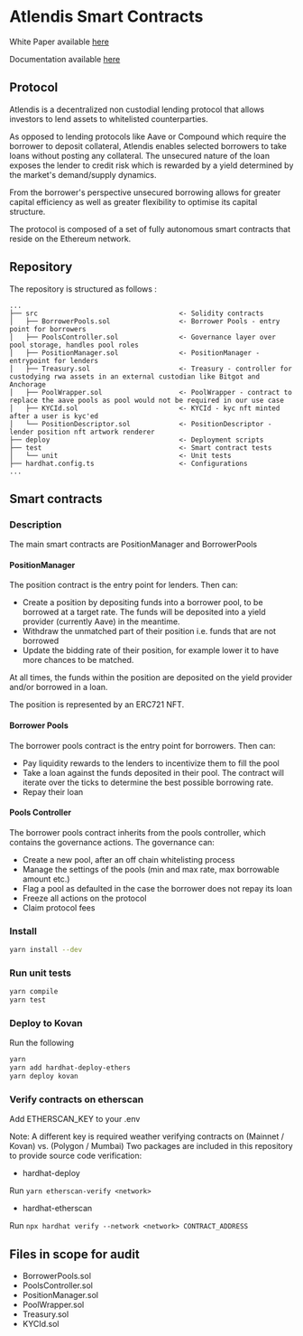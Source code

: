 # Atlendis Smart Contracts

White Paper available [here](https://github.com/Atlendis/whitepaper-v1/blob/main/Atlendis_WhitePaper_V1.pdf)

Documentation available [here](https://docs.atlendis.io/atlendis-v1/)

## Protocol

Atlendis is a decentralized non custodial lending protocol that allows investors to lend assets to whitelisted counterparties.

As opposed to lending protocols like Aave or Compound which require the borrower to deposit collateral, Atlendis enables selected borrowers to take loans without posting any collateral. The unsecured nature of the loan exposes the lender to credit risk which is rewarded by a yield determined by the market's demand/supply dynamics.

From the borrower's perspective unsecured borrowing allows for greater capital efficiency as well as greater flexibility to optimise its capital structure.

The protocol is composed of a set of fully autonomous smart contracts that reside on the Ethereum network.

## Repository

The repository is structured as follows :

```
...
├── src                                   <- Solidity contracts
│   ├── BorrowerPools.sol                 <- Borrower Pools - entry point for borrowers
│   ├── PoolsController.sol               <- Governance layer over pool storage, handles pool roles
│   ├── PositionManager.sol               <- PositionManager - entrypoint for lenders
│   ├── Treasury.sol                      <- Treasury - controller for custodying rwa assets in an external custodian like Bitgot and Anchorage
│   ├── PoolWrapper.sol                   <- PoolWrapper - contract to replace the aave pools as pool would not be required in our use case
│   ├── KYCId.sol                         <- KYCId - kyc nft minted after a user is kyc'ed
│   └── PositionDescriptor.sol            <- PositionDescriptor - lender position nft artwork renderer
├── deploy                                <- Deployment scripts
├── test                                  <- Smart contract tests
│   └── unit                              <- Unit tests
├── hardhat.config.ts                     <- Configurations
...
```

## Smart contracts

### Description

The main smart contracts are PositionManager and BorrowerPools

#### PositionManager

The position contract is the entry point for lenders. Then can:

- Create a position by depositing funds into a borrower pool, to be borrowed at a target rate. The funds will be deposited into a yield provider (currently Aave) in the meantime.
- Withdraw the unmatched part of their position i.e. funds that are not borrowed
- Update the bidding rate of their position, for example lower it to have more chances to be matched.

At all times, the funds within the position are deposited on the yield provider and/or borrowed in a loan.

The position is represented by an ERC721 NFT.

#### Borrower Pools

The borrower pools contract is the entry point for borrowers. Then can:

- Pay liquidity rewards to the lenders to incentivize them to fill the pool
- Take a loan against the funds deposited in their pool. The contract will iterate over the ticks to determine the best possible borrowing rate.
- Repay their loan

#### Pools Controller

The borrower pools contract inherits from the pools controller, which contains the governance actions. The governance can:

- Create a new pool, after an off chain whitelisting process
- Manage the settings of the pools (min and max rate, max borrowable amount etc.)
- Flag a pool as defaulted in the case the borrower does not repay its loan
- Freeze all actions on the protocol
- Claim protocol fees

### Install

```bash
yarn install --dev
```

### Run unit tests

```bash
yarn compile
yarn test
```

### Deploy to Kovan

Run the following

```bash
yarn
yarn add hardhat-deploy-ethers
yarn deploy kovan
```

### Verify contracts on etherscan

Add ETHERSCAN_KEY to your .env

Note: A different key is required weather verifying contracts on (Mainnet / Kovan) vs. (Polygon / Mumbai)
Two packages are included in this repository to provide source code verification:

- hardhat-deploy

Run `yarn etherscan-verify <network>`

- hardhat-etherscan

Run `npx hardhat verify --network <network> CONTRACT_ADDRESS`

## Files in scope for audit

- BorrowerPools.sol
- PoolsController.sol
- PositionManager.sol
- PoolWrapper.sol
- Treasury.sol
- KYCId.sol
